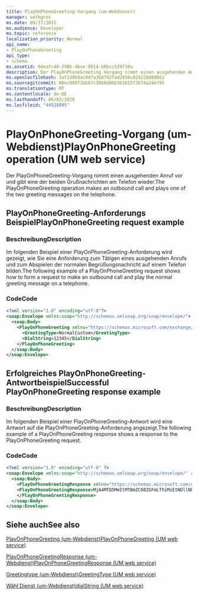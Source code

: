 ```yaml
---
title: PlayOnPhoneGreeting-Vorgang (um-Webdienst)
manager: sethgros
ms.date: 09/17/2015
ms.audience: Developer
ms.topic: reference
localization_priority: Normal
api_name:
- PlayOnPhoneGreeting
api_type:
- schema
ms.assetid: 6deafc40-290b-4bce-9914-b6bcc529f38a
description: Der PlayOnPhoneGreeting-Vorgang nimmt einen ausgehenden Anruf vor und gibt eine der beiden Grußnachrichten am Telefon wieder.
ms.openlocfilehash: 3af120b9ac8d7a368742fad2850c924228488662
ms.sourcegitcommit: 88ec988f2bb67c1866d06b361615f3674a24e795
ms.translationtype: MT
ms.contentlocale: de-DE
ms.lasthandoff: 06/03/2020
ms.locfileid: "44528895"
---
```

# <a name="playonphonegreeting-operation-um-web-service"></a><span data-ttu-id="d243c-103">PlayOnPhoneGreeting-Vorgang (um-Webdienst)</span><span class="sxs-lookup"><span data-stu-id="d243c-103">PlayOnPhoneGreeting operation (UM web service)</span></span>

<span data-ttu-id="d243c-104">Der PlayOnPhoneGreeting-Vorgang nimmt einen ausgehenden Anruf vor und gibt eine der beiden Grußnachrichten am Telefon wieder.</span><span class="sxs-lookup"><span data-stu-id="d243c-104">The PlayOnPhoneGreeting operation makes an outbound call and plays one of the two greeting messages on the telephone.</span></span>
  
## <a name="playonphonegreeting-request-example"></a><span data-ttu-id="d243c-105">PlayOnPhoneGreeting-Anforderungs Beispiel</span><span class="sxs-lookup"><span data-stu-id="d243c-105">PlayOnPhoneGreeting request example</span></span>

### <a name="description"></a><span data-ttu-id="d243c-106">Beschreibung</span><span class="sxs-lookup"><span data-stu-id="d243c-106">Description</span></span>

<span data-ttu-id="d243c-107">Im folgenden Beispiel einer PlayOnPhoneGreeting-Anforderung wird gezeigt, wie Sie eine Anforderung zum Tätigen eines ausgehenden Anrufs und zum Abspielen der normalen Begrüßungsnachricht auf einem Telefon bilden.</span><span class="sxs-lookup"><span data-stu-id="d243c-107">The following example of a PlayOnPhoneGreeting request shows how to form a request to make an outbound call and play the normal greeting message on a telephone.</span></span>
  
### <a name="code"></a><span data-ttu-id="d243c-108">Code</span><span class="sxs-lookup"><span data-stu-id="d243c-108">Code</span></span>

```XML
<?xml version="1.0" encoding="utf-8"?>
<soap:Envelope xmlns:soap="http://schemas.xmlsoap.org/soap/envelope/">
  <soap:Body>
    <PlayOnPhoneGreeting xmlns="https://schemas.microsoft.com/exchange/services/2006/messages">
      <GreetingType>NormalCustom</GreetingType>
      <DialString>12345</DialString>
    </PlayOnPhoneGreeting>
  </soap:Body>
</soap:Envelope>
```

## <a name="successful-playonphonegreeting-response-example"></a><span data-ttu-id="d243c-109">Erfolgreiches PlayOnPhoneGreeting-Antwortbeispiel</span><span class="sxs-lookup"><span data-stu-id="d243c-109">Successful PlayOnPhoneGreeting response example</span></span>

### <a name="description"></a><span data-ttu-id="d243c-110">Beschreibung</span><span class="sxs-lookup"><span data-stu-id="d243c-110">Description</span></span>

<span data-ttu-id="d243c-111">Im folgenden Beispiel einer PlayOnPhoneGreeting-Antwort wird eine Antwort auf die PlayOnPhoneGreeting-Anforderung angezeigt.</span><span class="sxs-lookup"><span data-stu-id="d243c-111">The following example of a PlayOnPhoneGreeting response shows a response to the PlayOnPhoneGreeting request.</span></span>
  
### <a name="code"></a><span data-ttu-id="d243c-112">Code</span><span class="sxs-lookup"><span data-stu-id="d243c-112">Code</span></span>

```XML
<?xml version="1.0" encoding="utf-8" ?> 
<soap:Envelope xmlns:soap="http://schemas.xmlsoap.org/soap/envelope/" xmlns:xsi="http://www.w3.org/2001/XMLSchema-instance" xmlns:xsd="http://www.w3.org/2001/XMLSchema">
  <soap:Body>
    <PlayOnPhoneGreetingResponse xmlns="https://schemas.microsoft.com/exchange/services/2006/messages">
    <PlayOnPhoneGreetingResponse>MjA4MTQ5MmItMTBmZC00ZGFmLThiMzEtNDllNDJjM2Y3MjIxQGRmLWV1bS0wMS5leGNoYW5nZS5jb3JwLm1pY3Jvc29mdC5jb20=</PlayOnPhoneGreetingResponse> 
    </PlayOnPhoneGreetingResponse>
  </soap:Body>
</soap:Envelope>
```

## <a name="see-also"></a><span data-ttu-id="d243c-113">Siehe auch</span><span class="sxs-lookup"><span data-stu-id="d243c-113">See also</span></span>



[<span data-ttu-id="d243c-114">PlayOnPhoneGreeting (um-Webdienst)</span><span class="sxs-lookup"><span data-stu-id="d243c-114">PlayOnPhoneGreeting (UM web service)</span></span>](playonphonegreeting-um-web-service.md)
  
[<span data-ttu-id="d243c-115">PlayOnPhoneGreetingResponse (um-Webdienst)</span><span class="sxs-lookup"><span data-stu-id="d243c-115">PlayOnPhoneGreetingResponse (UM web service)</span></span>](playonphonegreetingresponse-um-web-service.md)
  
[<span data-ttu-id="d243c-116">Greetingtype (um-Webdienst)</span><span class="sxs-lookup"><span data-stu-id="d243c-116">GreetingType (UM web service)</span></span>](greetingtype-um-web-service.md)
  
[<span data-ttu-id="d243c-117">Wähl Dienst (um-Webdienst)</span><span class="sxs-lookup"><span data-stu-id="d243c-117">dialString (UM web service)</span></span>](dialstring-um-web-service.md)

